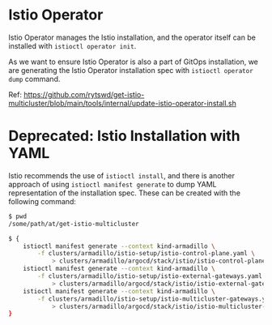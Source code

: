 # Istio Operator

Istio Operator manages the Istio installation, and the operator itself can be installed with `istioctl operator init`.

As we want to ensure Istio Operator is also a part of GitOps installation, we are generating the Istio Operator installation spec with `istioctl operator dump` command.

Ref: https://github.com/rytswd/get-istio-multicluster/blob/main/tools/internal/update-istio-operator-install.sh

# Deprecated: Istio Installation with YAML

Istio recommends the use of `istioctl install`, and there is another approach of using `istioctl manifest generate` to dump YAML representation of the installation spec.
These can be created with the following command:

```bash
$ pwd
/some/path/at/get-istio-multicluster

$ {
    istioctl manifest generate --context kind-armadillo \
        -f clusters/armadillo/istio-setup/istio-control-plane.yaml \
            > clusters/armadillo/argocd/stack/istio/istio-control-plane.yaml
    istioctl manifest generate --context kind-armadillo \
        -f clusters/armadillo/istio-setup/istio-external-gateways.yaml \
            > clusters/armadillo/argocd/stack/istio/istio-external-gateways.yaml
    istioctl manifest generate --context kind-armadillo \
        -f clusters/armadillo/istio-setup/istio-multicluster-gateways.yaml \
            > clusters/armadillo/argocd/stack/istio/istio-multicluster-gateways.yaml
}
```
